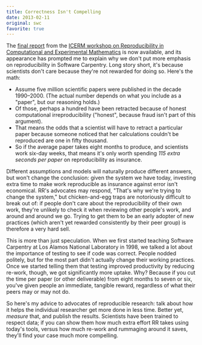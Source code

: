 ```yaml
---
title: Correctness Isn't Compelling
date: 2013-02-11
original: swc
favorite: true
---
```

<p>The <a href="http://www.davidhbailey.com/dhbpapers/icerm-report.pdf">final report</a> from the <a href="http://icerm.brown.edu/tw12-5-rcem">ICERM workshop on Reproducibility in Computational and Experimental Mathematics</a> is now available, and its appearance has prompted me to explain why we don't put more emphasis on reproducibility in Software Carpentry.  Long story short, it's because scientists don't care because they're not rewarded for doing so.  Here's the math:</p>
<ul>
  <li>Assume five million scientific papers were published in the decade 1990&ndash;2000.  (The actual number depends on what you include as a "paper", but our reasoning holds.)</li>
  <li>Of those, perhaps a hundred have been retracted because of honest computational irreproducibility ("honest", because fraud isn't part of this argument).</li>
  <li>That means the odds that a scientist will have to retract a particular paper because someone noticed that her calculations couldn't be reproduced are one in fifty thousand.</li>
  <li>So if the average paper takes eight months to produce, and scientists work six-day weeks, that means it's only worth spending <em>115 extra seconds per paper</em> on reproducibility as insurance.</li>
</ul>
<p>Different assumptions and models will naturally produce different answers, but won't change the conclusion: given the system we have today, investing extra time to make work reproducible as insurance against error isn't economical.  RR's advocates may respond, "That's why we're trying to change the system," but chicken-and-egg traps are notoriously difficult to break out of: if people don't care about the reproducibility of their own work, they're unlikely to check it when reviewing other people's work, and around and around we go.  Trying to get them to be an early adopter of new practices (which aren't yet rewarded consistently by their peer group) is therefore a very hard sell.</p>
<p>This is more than just speculation.  When we first started teaching Software Carpentry at Los Alamos National Laboratory in 1998, we talked a lot about the importance of testing to see if code was correct.  People nodded politely, but for the most part didn't actually change their working practices.  Once we started telling them that testing improved productivity by reducing re-work, though, we got significantly more uptake.  Why?  Because if you cut the time per paper (or other deliverable) from eight months to seven or six, you've given people an immediate, tangible reward, regardless of what their peers may or may not do.</p>
<p>So here's my advice to advocates of reproducible research: talk about how it helps the individual researcher get more done in less time.  Better yet, <em>measure</em> that, and publish the results.  Scientists have been trained to respect data; if you can show them how much extra effort RR takes using today's tools, versus how much re-work and rummaging around it saves, they'll find your case much more compelling.</p>
